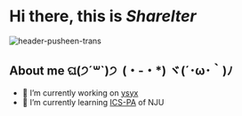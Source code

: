 # Hi there, this is __*Sharelter*__

![header-pusheen-trans](https://user-images.githubusercontent.com/63940407/232030755-f7d7d3aa-e301-4f66-aa8b-b9250fb87d7a.gif)

## About me ଘ(੭ˊ꒳​ˋ)੭ ​​​ (・-・*) ヾ(´･ω･｀)ﾉ
- 🔭 I’m currently working on [ysyx](https://ysyx.oscc.cc/)
- 🌱 I’m currently learning [ICS-PA](https://nju-projectn.github.io/ics-pa-gitbook/ics2022/index.html) of NJU
